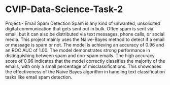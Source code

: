 # CVIP-Data-Science-Task-2

Project:- Email Spam Detection
Spam is any kind of unwanted, unsolicited digital communication that gets sent out in bulk. Often spam is sent via email, but it can also be distributed via text messages, phone calls, or social media.
This project mainly uses the Naive-Bayes method to detect if a email or message is spam or not.
The model is achieving an accuracy of 0.96 and an ROC AUC of 1.00. The model demonstrates strong performance in distinguishing between spam and non-spam emails. The high accuracy score of 0.96 indicates that the model correctly classifies the majority of the emails, with only a small percentage of misclassifications. This showcases the effectiveness of the Naive Bayes algorithm in handling text classification tasks like email spam detection.
